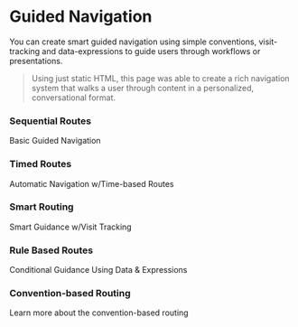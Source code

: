 # Guided Navigation

You can create smart guided navigation using simple conventions, visit-tracking and data-expressions to guide users through workflows or presentations.

> Using just static HTML, this page was able to create a rich navigation system that walks a user through content in a personalized, conversational format.

### Sequential Routes

<ion-item>
  <ion-icon slot="start" name="trail-sign-outline"></ion-icon>
  <x-link href="/navigation/guided/sequential">
    Basic Guided Navigation
  </x-link>
  <ion-icon slot="end" color="success"
    x-show-when="didVisit('/navigation/guided/sequential')" 
    name="checkbox-outline"></ion-icon>
</ion-item>

### Timed Routes

<ion-item>
  <ion-icon slot="start" name="play-forward-outline"></ion-icon>
  <x-link href="/navigation/guided/timed">
    Automatic Navigation w/Time-based Routes
  </x-link>
  <ion-icon slot="end" color="success"
    x-show-when="didVisit('/navigation/guided/timed')" 
    name="checkbox-outline"></ion-icon>
</ion-item>

### Smart Routing

<ion-item>
  <ion-icon slot="start" name="paper-plane-outline"></ion-icon>
  <x-link href="/navigation/guided/smart">
    Smart Guidance w/Visit Tracking
  </x-link>
  <ion-icon slot="end" color="success"
    x-show-when="didVisit('/navigation/guided/smart')" 
    name="checkbox-outline"></ion-icon>
</ion-item>

### Rule Based Routes

<ion-item>
  <ion-icon slot="start" name="code-download-outline"></ion-icon>
  <x-link href="/navigation/guided/rules">
     Conditional Guidance Using Data & Expressions
  </x-link>
  <ion-icon slot="end" color="success"
    x-show-when="didVisit('/navigation/guided/conditional')" 
    name="checkbox-outline"></ion-icon>
</ion-item>

### Convention-based Routing

<ion-item>
  <ion-icon slot="start" name="book-outline"></ion-icon>
  <x-link href="/navigation/guided/tutorial">
     Learn more about the convention-based routing
  </x-link>
  <ion-icon slot="end" color="success"
    x-show-when="didVisit('/navigation/guided/tutorial')" 
    name="checkbox-outline"></ion-icon>
</ion-item>
